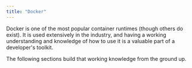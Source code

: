 ```yaml
---
title: "Docker"
---
```


Docker is one of the most popular container runtimes (though others do exist). It is used extensively in the industry, and having a working understanding and knowledge of how to use it is a valuable part of a developer's toolkit.

The following sections build that working knowledge from the ground up.